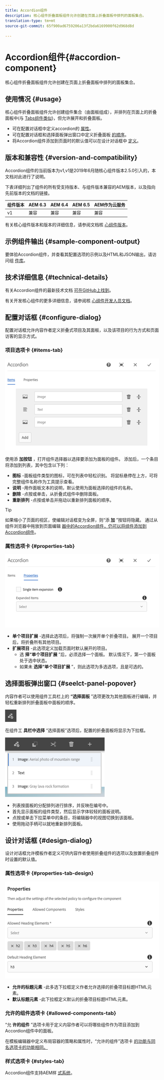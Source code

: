 ```yaml
---
title: Accordion组件
description: 核心组件折叠面板组件允许创建在页面上折叠面板中排列的面板集合。
translation-type: tm+mt
source-git-commit: 65f900ad6759206a13f2bda6169900f62d968d8d

---
```



# Accordion组件{#accordion-component}

核心组件折叠面板组件允许创建在页面上折叠面板中排列的面板集合。

## 使用情况 {#usage}

核心组件折叠面板组件允许创建组件集合（由面板组成），并排列在页面上的折叠面板中(与 [Tabs组件类似](tabs.md))，但允许展开和折叠面板。

* 可在配置对话框中定义accordion的 [属性](#configure-dialog)。
* 可在配置对话框和选择面板弹出窗口中定义折叠面板 [的顺序](#select-panel.md)。
* 将Accordion组件添加到页面时的默认值可以在设计对话框中 [定义](#design-dialog)。

## 版本和兼容性 {#version-and-compatibility}

Accordion组件的当前版本为v1,v1是2019年6月随核心组件版本2.5.0引入的，本文档对此进行了说明。

下表详细列出了组件的所有受支持版本、与组件版本兼容的AEM版本，以及指向先前版本的文档的链接。

| 组件版本 | AEM 6.3 | AEM 6.4 | AEM 6.5 | AEM作为云服务 |
|--- |--- |--- |---|---|
| v1 | 兼容 | 兼容 | 兼容 | 兼容 |

有关核心组件版本和版本的详细信息，请参阅文档核 [心组件版本](versions.md)。

## 示例组件输出 {#sample-component-output}

要体验Accordion组件，并查看其配置选项的示例以及HTML和JSON输出，请访问组 [件库](https://adobe.com/go/aem_cmp_library_accordion)。

## 技术详细信息 {#technical-details}

有关Accordion组件的最新技术文档 [可在GitHub上找到](https://adobe.com/go/aem_cmp_tech_accordion_v1)。

有关开发核心组件的更多详细信息，请参阅核 [心组件开发人员文档](developing.md)。

## 配置对话框 {#configure-dialog}

配置对话框允许内容作者定义折叠式项目及其面板，以及该项目的行为方式和页面访客的显示方式。

### 项目选项卡 {#items-tab}

![](assets/screen-shot-2019-06-21-08.26.38.png)

使用添 **加按钮** ，打开组件选择器以选择要添加为面板的组件。 添加后，一个条目将添加到列表，其中包含以下列：

* **图标** -面板组件类型的图标，可在列表中轻松识别。 将鼠标悬停在上方，可将完整组件名称作为工具提示查看。
* **说明** -用作面板文本的说明，默认使用为面板选择的组件的名称。
* **删除** -点按或单击，从折叠式组件中删除面板。
* **重新排列** -点按或单击并拖动以重新排列面板的顺序。

>[!TIP]
>
>如果缩小了页面的视区，使编辑对话框变为全屏，则“添 **加** ”按钮将隐藏。 通过从组件浏览器中拖放到页面编辑 [器中的Accordion组件，仍可以将组件添加到Accordion组件](https://helpx.adobe.com/experience-manager/6-5/sites/authoring/using/editing-content.html#InsertingaComponent)。

### 属性选项卡 {#properties-tab}

![](assets/screen-shot-2019-06-21-08.26.53.png)

* **单个项目扩展** -选择此选项后，将强制一次展开单个折叠项目。 展开一个项目后，将折叠所有其他项目。
* **扩展项目** -此选项定义加载页面时默认展开的项目。
   * 选 **择“单个项目扩展** ”后，必须选择一个面板。 默认情况下，第一个面板处于选中状态。
   * 如果未 **选择“单个项目扩展** ”，则此选项为多选选项，且是可选的。

## 选择面板弹出窗口 {#seelct-panel-popover}

内容作者可以使用组件工具栏上的 **“选择面板** ”选项更改为其他面板进行编辑，并轻松重新排列折叠面板中面板的顺序。

![](assets/screen-shot-2019-06-21-08.49.36.png)

在组件工 **具栏中选择** “选择面板”选项后，配置的折叠面板将显示为下拉框。

![](assets/screen-shot-2019-06-21-08.52.14.png)

* 列表按面板的分配排列进行排序，并反映在编号中。
* 首先显示面板的组件类型，然后显示字体较轻的面板说明。
* 点按或单击下拉菜单中的条目，将编辑器中的视图切换到该面板。
* 使用拖动手柄可以就地重新排列面板。

## 设计对话框 {#design-dialog}

设计对话框允许模板作者定义可供内容作者使用折叠组件的选项以及放置折叠组件时设置的默认值。

### 属性选项卡 {#properties-tab-design}

![](assets/screen-shot-2019-06-21-08.58.11.png)

* **允许的标题元素** -此多选下拉框定义作者允许选择的折叠项目标题HTML元素。
* **默认标题元素** -此下拉框定义默认的折叠项目标题HTML元素。

### 允许的组件选项卡 {#allowed-components-tab}

“允 **许的组件** ”选项卡用于定义内容作者可以将哪些组件作为项目添加到Accordion组件中的面板。

在模板编辑器中定义布局容器的策略和属性时，“允许的组件”选项卡 [的功能与同名选项卡的功能相同。](https://helpx.adobe.com/experience-manager/6-5/sites/authoring/using/templates.html)

### 样式选项卡 {#styles-tab}

Accordion组件支持AEM样 [式系统](authoring.md#component-styling)。
